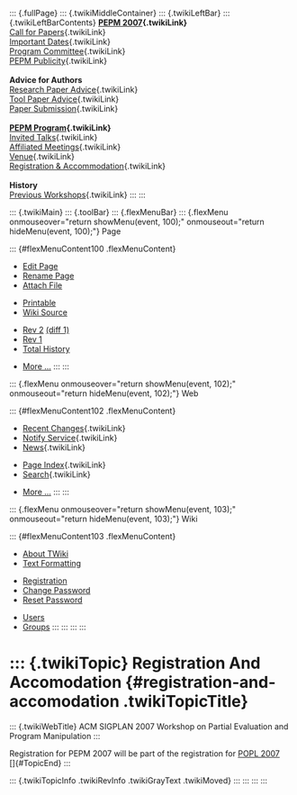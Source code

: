 ::: {.fullPage}
::: {.twikiMiddleContainer}
::: {.twikiLeftBar}
::: {.twikiLeftBarContents}
**[PEPM 2007](WebHome){.twikiLink}**\
[Call for Papers](CallForPapers){.twikiLink}\
[Important Dates](ImportantDates){.twikiLink}\
[Program Committee](ProgramCommittee){.twikiLink}\
[PEPM Publicity](PEPMPublicity){.twikiLink}\
\
**Advice for Authors**\
[Research Paper Advice](ResearchPaperAdvice){.twikiLink}\
[Tool Paper Advice](ToolPaperAdvice){.twikiLink}\
[Paper Submission](PaperSubmission){.twikiLink}\
\
**[PEPM Program](PEPMProgram){.twikiLink}**\
[Invited Talks](InvitedTalks){.twikiLink}\
[Affiliated Meetings](AffiliatedMeetings){.twikiLink}\
[Venue](WorkshopVenue){.twikiLink}\
[Registration & Accommodation](RegistrationAndAccomodation){.twikiLink}\
\
**History**\
[Previous Workshops](PreviousWorkshops){.twikiLink}
:::
:::

::: {.twikiMain}
::: {.toolBar}
::: {.flexMenuBar}
::: {.flexMenu onmouseover="return showMenu(event, 100);" onmouseout="return hideMenu(event, 100);"}
Page

::: {#flexMenuContent100 .flexMenuContent}
-   [Edit
    Page](http://www.program-transformation.org/edit/PEPM07/RegistrationAndAccomodation?t=1536827645)
-   [Rename
    Page](http://www.program-transformation.org/rename/PEPM07/RegistrationAndAccomodation)
-   [Attach
    File](http://www.program-transformation.org/attach/PEPM07/RegistrationAndAccomodation)

<!-- -->

-   [Printable](http://www.program-transformation.org/view/PEPM07/RegistrationAndAccomodation?skin=print.pattern)
-   [Wiki
    Source](http://www.program-transformation.org/view/PEPM07/RegistrationAndAccomodation?skin=text&raw=on&contenttype=text/plain)

<!-- -->

-   [Rev
    2](http://www.program-transformation.org/view/PEPM07/RegistrationAndAccomodation?rev=1.2)
    [(diff 1)](http://www.program-transformation.org/rdiff/PEPM07/RegistrationAndAccomodation?rev1=1.2&rev2=1.1)
-   [Rev
    1](http://www.program-transformation.org/view/PEPM07/RegistrationAndAccomodation?rev=1.1)
-   [Total
    History](http://www.program-transformation.org/rdiff/PEPM07/RegistrationAndAccomodation)

<!-- -->

-   [More
    \...](http://www.program-transformation.org/oops/PEPM07/RegistrationAndAccomodation?template=oopsmore&param1=1.2&param2=1.2)
:::
:::

::: {.flexMenu onmouseover="return showMenu(event, 102);" onmouseout="return hideMenu(event, 102);"}
Web

::: {#flexMenuContent102 .flexMenuContent}
-   [Recent Changes](WebChanges){.twikiLink}
-   [Notify Service](WebNotify){.twikiLink}
-   [News](WebNews){.twikiLink}

<!-- -->

-   [Page Index](WebIndex){.twikiLink}
-   [Search](WebSearch){.twikiLink}

<!-- -->

-   [More
    \...](http://www.program-transformation.org/oops/PEPM07/RegistrationAndAccomodation?template=oopsmore&param1=1.2&param2=1.2)
:::
:::

::: {.flexMenu onmouseover="return showMenu(event, 103);" onmouseout="return hideMenu(event, 103);"}
Wiki

::: {#flexMenuContent103 .flexMenuContent}
-   [About
    TWiki](http://www.program-transformation.org/view/TWiki/WebHome)
-   [Text
    Formatting](http://www.program-transformation.org/view/TWiki/TextFormattingRules)

<!-- -->

-   [Registration](http://www.program-transformation.org/view/TWiki/TWikiRegistration)
-   [Change
    Password](http://www.program-transformation.org/view/TWiki/ChangePassword)
-   [Reset
    Password](http://www.program-transformation.org/view/TWiki/ResetPassword)

<!-- -->

-   [Users](http://www.program-transformation.org/view/Main/TWikiUsers)
-   [Groups](http://www.program-transformation.org/view/Main/TWikiGroups)
:::
:::
:::
:::

::: {.twikiTopic}
Registration And Accomodation {#registration-and-accomodation .twikiTopicTitle}
=============================

::: {.twikiWebTitle}
ACM SIGPLAN 2007 Workshop on Partial Evaluation and Program Manipulation
:::

Registration for PEPM 2007 will be part of the registration for [POPL
2007](http://www.cs.ucsd.edu/popl/07/)\
[]{#TopicEnd}
:::

::: {.twikiTopicInfo .twikiRevInfo .twikiGrayText .twikiMoved}
:::
:::
:::
:::
